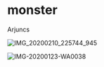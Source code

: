 # monster
Arjuncs

![IMG_20200210_225744_945](https://user-images.githubusercontent.com/60747203/74362026-ebfc7480-4ded-11ea-8afc-89a66a2ea945.jpg)
                                                  
![IMG-20200123-WA0038](https://user-images.githubusercontent.com/60747203/74362923-890bdd00-4def-11ea-8451-0bf1811a3a56.jpg)
